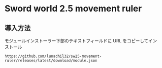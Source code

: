 # Sword world 2.5 movement ruler

## 導入方法

モジュールインストーラー下部のテキストフィールドに URL をコピーしてインストール

``` https://github.com/lunachil32/sw25-movement-ruler/releases/latest/download/module.json ```
